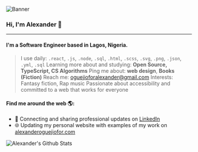 ![Banner](https://raw.githubusercontent.com/kip-guile/kip-guile/master/new-dark.jpg)

### Hi, I'm Alexander 👋

---

#### I'm a Software Engineer based in Lagos, Nigeria.

> I use daily: `.react`, `.js`, `.node`, `.sql`, `.html`, `.scss`, `.svg`, `.png`, `.json`, `.yml`, `.sql`
> Learning more about and studying: **Open Source, TypeScript, CS Algorithms**
> Ping me about: **web design**, **Books (Fiction)**
> Reach me: oguejioforalexander@gmail.com
> Interests: Fantasy fiction, Rap music
> Passionate about accessibility and committed to a web that works for everyone

#### Find me around the web 🌎:

- 💼 Connecting and sharing professional updates on <a href="https://www.linkedin.com/in/alexanderoguejiofor/">LinkedIn</a>
- 🌐 Updating my personal website with examples of my work on <a href="https://alexanderoguejiofor.com">alexanderoguejiofor.com</a>

![Alexander's Github Stats](https://github-readme-stats.vercel.app/api?username=kip-guile)
